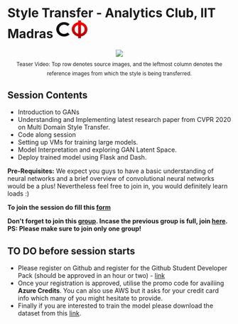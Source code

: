 # Style Transfer - Analytics Club, IIT Madras <img src="assets/cfi.png" width="70" height="40"/>

<p align="center">
    <img src="assets/teaser.gif" />
    <br/>
    <sub>Teaser Video: Top row denotes source images, and the leftmost column denotes the reference images from which the style is being transferred.</sub>
</p>

## Session Contents

- Introduction to GANs
- Understanding and Implementing latest research paper from CVPR 2020 on Multi Domain Style Transfer.
- Code along session
- Setting up VMs for training large models. 
- Model Interpretation and exploring GAN Latent Space.
- Deploy trained model using Flask and Dash.

**Pre-Requisites:** We expect you guys to have a basic understanding of neural networks and a brief overview of convolutional neural networks would be a plus! Nevertheless feel free to join in, you would definitely learn loads :)  

**To join the session do fill this [form](https://forms.gle/nnjSU7b7Roz3JSFT9)**

**Don't forget to join this [group](https://chat.whatsapp.com/C3xyDj6giRaFFtcv9ov3Jy). Incase the previous group is full, join [here](https://chat.whatsapp.com/IOtw4PSZDrdIttxaHa2RE8). PS: Please make sure to join only one group!**

## TO DO before session starts

- Please register on Github and register for the Github Student Developer Pack (should be approved in an hour or two) - [link](https://education.github.com/pack)
- Once your registration is approved, utilise the promo code for availiing **Azure Credits**. You can also use AWS but it asks for your credit card info which many of you might hesitate to provide. 
- Finally if you are interested to train the model please download the dataset from this [link](https://drive.google.com/file/d/1wZUSNbxFdpkY1kPua4xGIdcroEUHGabt/view).